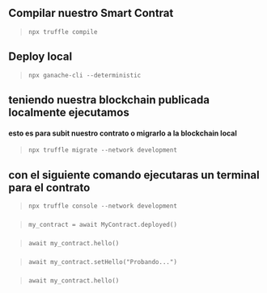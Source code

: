 ## Compilar nuestro Smart Contrat
> `npx truffle compile`

## Deploy local

> `npx ganache-cli --deterministic`

## teniendo nuestra blockchain publicada localmente ejecutamos

#### esto es para subit nuestro contrato o migrarlo a la blockchain local

> `npx truffle migrate --network development`

## con el siguiente comando ejecutaras un terminal para el contrato

> `npx truffle console --network development`

###

> `my_contract = await MyContract.deployed()`

###

> `await my_contract.hello()`

###

> `await my_contract.setHello("Probando...")`

###

> `await my_contract.hello()`
